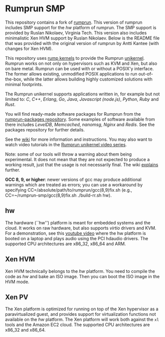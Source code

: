 Rumprun SMP
==========

This repository contains a fork of [rumprun](https://github.com/rumpkernel/rumprun). This version of rumprun includes SMP support for the _hw_ platform
of rumprun. The SMP support is provided by Ruslan Nikolaev, Virginia Tech.
This version also includes minimalistic Xen HVM support by Ruslan Nikolaev.
Below is the README file that was provided with the original version of
rumprun by Antti Kantee (with changes for Xen HVM).

This repository uses [rump kernels](http://rumpkernel.org) to provide
the Rumprun [unikernel](https://en.wikipedia.org/wiki/Unikernel).
Rumprun works on not only on hypervisors such as KVM and Xen, but also on
bare metal.  Rumprun can be used with or without a POSIX'y interface.
The former allows existing, unmodified POSIX applications to run
out-of-the-box, while the latter allows building highly customized
solutions with minimal footprints.

The Rumprun unikernel supports applications written in, for example
but not limited to: _C_, _C++_, _Erlang_, _Go_, _Java_, _Javascript (node.js)_,
_Python_, _Ruby_ and _Rust_.

You will find ready-made software packages for Rumprun from the
[rumprun-packages repository](http://repo.rumpkernel.org/rumprun-packages).
Some examples of software available from there includes _LevelDB_,
_Memcached_, _nanomsg_, _Nginx_ and _Redis_.  See the packages repository
for further details.

See the [wiki](http://wiki.rumpkernel.org/Repo:-rumprun) for more
information and instructions.  You may also want to watch video
tutorials in the
[Rumprun unikernel video series](http://wiki.rumpkernel.org/Tutorial%3A-Rumprun-unikernel-video-series).

Note: some of our tools will throw a warning about them
being experimental.  It does not mean that they
are not expected to produce a working result, just that the usage
is not necessarily final.  The wiki
[explains](http://wiki.rumpkernel.org/Repo%3A-rumprun#experimental-nature)
further.

**GCC 8, 9, or higher**: newer versions of gcc may produce additional warnings
which are treated as errors; you can use a workaround by specifying
CC=/absolute/path/to/rumprun/gcc(8,9)fix.sh
(e.g., CC=~/rumprun-smp/gcc(8,9)fix.sh ./build-rr.sh hw).

hw
--

The hardware (``hw'') platform is meant for embedded systems
and the cloud.  It works on raw hardware, but also supports
_virtio_ drivers and KVM.  For a demonstration, see this [youtube
video](https://www.youtube.com/watch?v=EyeRplLMx4c) where the hw platform
is booted on a laptop and plays audio using the PCI hdaudio drivers.
The supported CPU architectures are x86_32, x86_64 and ARM.

Xen HVM
-------
Xen HVM technically belongs to the _hw_ platform. You need
to compile the code as _hw_ and bake an ISO image. Then you can boot
the ISO image in the HVM mode.

Xen PV
------

The Xen platform is optimized for running on top of the Xen hypervisor
as a paravirtualized guest, and provides support for virtualization
functions not available on the _hw_ platform.  The Xen platform will
work both against the `xl` tools and the Amazon EC2 cloud.
The supported CPU architectures are x86_32 and x86_64.
